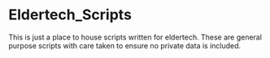 Eldertech_Scripts
=================

This is just a place to house scripts written for eldertech. These are general purpose scripts with care taken to ensure no private data is included.

